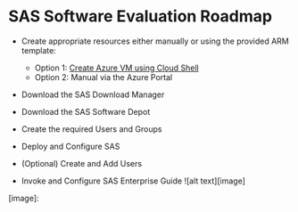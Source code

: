 # SAS Software Evaluation Roadmap  

* Create appropriate resources either manually or using the provided ARM template:

  * Option 1: [Create Azure VM using Cloud Shell](https://github.com/pschiltz/SASEval/blob/main/Create%20Azure%20VM%20using%20Cloud%20Shell.md) 
  * Option 2: Manual via the Azure Portal

* Download the SAS Download Manager
* Download the SAS Software Depot
* Create the required Users and Groups
* Deploy and Configure SAS
* (Optional) Create and Add Users
* Invoke and Configure SAS Enterprise Guide
![alt text][image]

[image]: 
